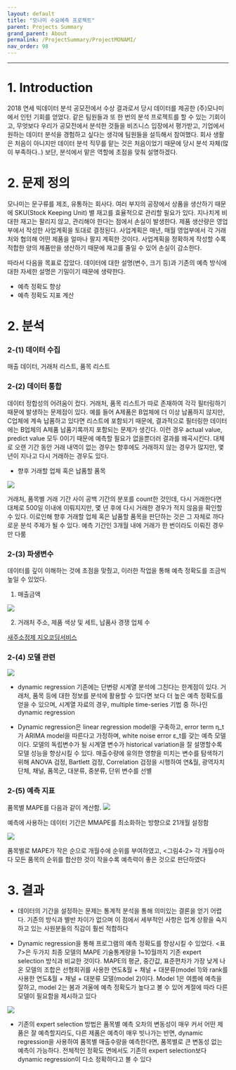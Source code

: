 ```yaml
---
layout: default
title: "모나미 수요예측 프로젝트"
parent: Projects Summary
grand_parent: About
permalink: /ProjectSummary/ProjectMONAMI/
nav_order: 98
---
```



***
# 1. Introduction
2018 연세 빅데이터 분석 공모전에서 수상 결과로서 당시 데이터를 제공한 (주)모나미에서 인턴 기회를 얻었다. 같은 팀원들과 또 한 번의 분석 프로젝트를 할 수 있는 기회이고, 무엇보다 우리가 공모전에서 분석한 것들을 비즈니스 입장에서 평가받고, 기업에서 원하는 데이터 분석을 경험하고 싶다는 생각에 팀원들을 설득해서 참여했다. 회사 생활은 처음이 아니지만 데이터 분석 직무를 맡는 것은 처음이었기 때문에 당시 분석 자체(많이 부족하다..) 보단, 분석에서 맡은 역할에 초점을 맞춰 설명하겠다. 




# 2. 문제 정의
모나미는 문구류를 제조, 유통하는 회사다. 여러 부지의 공장에서 상품을 생산하기 때문에 SKU(Stock Keeping Unit) 별 재고를 효율적으로 관리할 필요가 있다. 지나치게 비대한 재고는 팔리지 않고, 관리해야 한다는 점에서 손실이 발생한다. 제품 생산량은 영업부에서 작성한 사업계획을 토대로 결정된다. 사업계획은 매년, 매월 영업부에서 각 거래처와 협의해 어떤 제품을 얼마나 팔지 계획한 것이다. 사업계획을 정확하게 작성할 수록 적합한 양의 제품만을 생산하기 때문에 재고를 줄일 수 있어 손실이 감소한다. 

따라서 다음을 목표로 잡았다. 데이터에 대한 설명(변수, 크기 등)과 기존의 예측 방식에 대한 자세한 설명은 기밀이기 때문에 생략한다.

* 예측 정확도 향상
* 예측 정확도 지표 계산


# 2. 분석
### 2-(1) 데이터 수집

매출 데이터, 거래처 리스트, 품목 리스트

### 2-(2) 데이터 통합

데이터 정합성의 어려움이 컸다. 거래처, 품목 리스트가 따로 존재하여 각각 필터링하기 때문에 발생하는 문제점이 있다. 예를 들어 A제품은 B업체에 더 이상 납품하지 않지만, C업체에 계속 납품하고 있다면 리스트에 포함되기 때문에, 결과적으로 필터링한 데이터에는 B업체의 A제품 납품기록까지 포함되는 문제가 생긴다. 이런 경우 actual value, predict value 모두 0이기 때문에 예측할 필요가 없을뿐더러 결과를 왜곡시킨다. 대체로 오랜 기간 동안 거래 내역이 없는 경우는 향후에도 거래하지 않는 경우가 많지만, 몇 년이 지나고 다시 거래하는 경우도 있다. 

* 향후 거래할 업체 혹은 납품할 품목

![](https://s-seo.github.io/assets/images/project_monami_2.PNG) 

거래처, 품목별 거래 기간 사이 공백 기간의 분포를 count한 것인데, 다시 거래한다면 대체로 500일 이내에 이뤄지지만, 몇 년 후에 다시 거래한 경우가 적지 않음을 확인할 수 있다. 이로인해 향후 거래할 업체 혹은 납품할 품목을 판단하는 것은 그 자체로 까다로운 분석 주제가 될 수 있다. 예측 기간인 3개월 내에 거래가 한 번이라도 이뤄진 경우만 다룸


### 2-(3) 파생변수

데이터를 깊이 이해하는 것에 초점을 맞췄고, 이러한 작업을 통해 예측 정확도를 조금씩 높일 수 있었다.

1. 매출금액

![](https://s-seo.github.io/assets/images/project_monami_2.PNG) 

2. 거래처 주소, 제품 색상 및 세트, 납품사 경쟁 업체 수

[새주소정제 지오코딩서비스](http://www.geocoding.co.kr/xga/index.jsp)


### 2-(4) 모델 관련

![](https://s-seo.github.io/assets/images/project_monami_1.PNG) 

* dynamic regression
기존에는 단변량 시계열 분석에 그친다는 한계점이 있다. 거래처, 품목 등에 대한 정보를 분석에 활용할 수 있다면 보다 더 높은 예측 정확도를 얻을 수 있으며, 시계열 자료의 경우, multiple time-series 기법 중 하나인 dynamic regression

*  Dynamic regression은 linear regression model을 구축하고, error term η_t가 ARIMA model을 따른다고 가정하며, white noise error ε_t를 갖는 예측 모델이다. 모델의 독립변수가 될 시계열 변수가 historical variation을 잘 설명할수록 모델 성능을 향상시킬 수 있다. 매출수량에 유의한 영향을 미치는 변수를 탐색하기 위해 ANOVA 검정, Bartlett 검정, Correlation 검정을 시행하여 연&월, 광역자치단체, 채널, 품목군, 대분류, 
중분류, 단위 변수를 선별



### 2-(5) 예측 지표

품목별 MAPE를 다음과 같이 계산함.
![](https://s-seo.github.io/assets/images/project_monami_4.PNG) 


예측에 사용하는 데이터 기간은 MMAPE를 최소화하는 방향으로 21개월 설정함

![](https://s-seo.github.io/assets/images/project_monami_6.PNG) 

품목별로 MAPE가 작은 순으로 개월수에 순위를 부여하였고, <그림4-2> 각 개월수마다 모든 품목의 순위를 합산한 것이 작을수록 예측력이 좋은 것으로 판단하였다



# 3. 결과

- 데이터의 기간을 설정하는 문제는 통계적 분석을 통해 의미있는 결론을 얻기 어렵다. 기존의 방식과 별반 차이가 없으며 이 점에서 세부적인 사항은 업계 상황을 숙지하고 있는 사원분들의 직감이 훨씬 적합하다

- Dynamic regression을 통해 프로그램의 예측 정확도를 향상시킬 수 있었다. <표7>은 두가지 최종 모델의 MAPE 기술통계량을 1~10월까지 기존 expert selection 방식과 비교한 것이다. MAPE의 평균, 중간값, 표준편차가 가장 낮게 나온 모델의 조합은 선형회귀를 사용한 연도&월 + 채널 + 대분류(model 1)와 rank를 사용한 연도&월 + 채널 + 대분류 모델(model 2)이다. Model 1은 여름에 예측을 잘하고, model 2는 봄과 겨울에 예측 정확도가 높다고 볼 수 있어 계절에 따라 다른 모델이 필요함을 제시하고 있다

![](https://s-seo.github.io/assets/images/project_monami_4.PNG) 

- 기존의 expert selection 방법은 품목별 예측 오차의 변동성이 매우 커서 어떤 제품은 잘 예측할지라도, 다른 제품은 예측이 매우 빗나가는 반면, dynamic regression을 사용하여 품목별 매출수량을 예측한다면, 품목별로 큰 변동성 없는 예측이 가능하다. 전체적인 정확도 면에서도 기존의 expert selection보다 dynamic regression이 다소 정확하다고 볼 수 있다



